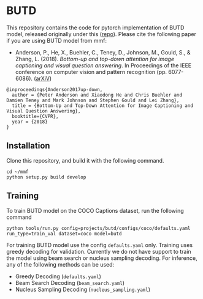 # BUTD

This repository contains the code for pytorch implementation of BUTD model, released originally under this ([repo](https://github.com/peteanderson80/bottom-up-attention)). Please cite the following paper if you are using BUTD model from mmf:

* Anderson, P., He, X., Buehler, C., Teney, D., Johnson, M., Gould, S., & Zhang, L. (2018). *Bottom-up and top-down attention for image captioning and visual question answering*. In Proceedings of the IEEE conference on computer vision and pattern recognition (pp. 6077-6086). ([arXiV](https://arxiv.org/abs/1707.07998))
```
@inproceedings{Anderson2017up-down,
  author = {Peter Anderson and Xiaodong He and Chris Buehler and Damien Teney and Mark Johnson and Stephen Gould and Lei Zhang},
  title = {Bottom-Up and Top-Down Attention for Image Captioning and Visual Question Answering},
  booktitle={CVPR},
  year = {2018}
}
```

## Installation

Clone this repository, and build it with the following command.
```
cd ~/mmf
python setup.py build develop
```

## Training
To train BUTD model on the COCO Captions dataset, run the following command
```
python tools/run.py config=projects/butd/configs/coco/defaults.yaml run_type=train_val dataset=coco model=butd
```

For training BUTD model use the config `defaults.yaml` only. Training uses greedy decoding for validation. Currently we do not have support to train the model using beam search or nucleus sampling decoding. For inference, any of the following methods can be used:

- Greedy Decoding (`defaults.yaml`)
- Beam Search Decoding (`beam_search.yaml`)
- Nucleus Sampling Decoding (`nucleus_sampling.yaml`)
